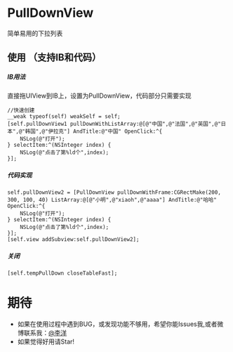 # PullDownView
简单易用的下拉列表
## 使用 （支持IB和代码）
##### IB用法
直接拖UIView到IB上，设置为PullDownView，代码部分只需要实现

```objc
//快速创建
__weak typeof(self) weakSelf = self;
[self.pullDownView1 pullDownWithListArray:@[@"中国",@"法国",@"英国",@"日本",@"韩国",@"伊拉克"] AndTitle:@"中国" OpenClick:^{
    NSLog(@"打开");
} selectItem:^(NSInteger index) {
    NSLog(@"点击了第%ld个",index);
}];
```

##### 代码实现
```objc
self.pullDownView2 = [PullDownView pullDownWithFrame:CGRectMake(200, 300, 100, 40) ListArray:@[@"小明",@"xiaoh",@"aaaa"] AndTitle:@"哈哈" OpenClick:^{
    NSLog(@"打开");
} selectItem:^(NSInteger index) {
    NSLog(@"点击了第%ld个",index);
}];
[self.view addSubview:self.pullDownView2];
```

##### 关闭
```objc
[self.tempPullDown closeTableFast];
```
# 期待
- 如果在使用过程中遇到BUG，或发现功能不够用，希望你能Issues我,或者微博联系我：[@李洋](https://weibo.com/u/3297900977)
- 如果觉得好用请Star!
